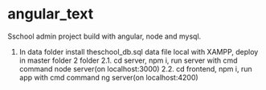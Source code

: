 # angular_text
Sschool admin project build with angular, node and mysql.
1. In data folder install theschool_db.sql data file local with XAMPP, 
deploy in master folder 2 folder 
2.1. cd server, npm i, run server with cmd command node server(on localhost:3000)
2.2. cd frontend, npm i, run app with cmd command ng server(on localhost:4200)
